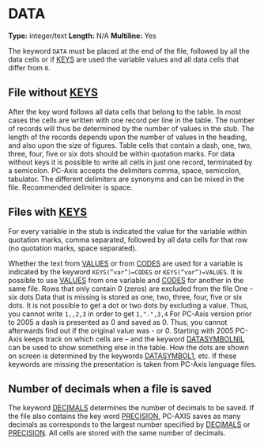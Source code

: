 # DATA
**Type:** integer/text
**Length:** N/A
**Multiline:** Yes

The keyword `DATA` must be placed at the end of the file, followed by all the
data cells or if [KEYS](KEYS.md) are used the variable values and all data cells that differ
from `0`.

## File without [KEYS](KEYS.md)
After the key word follows all data cells that belong to the table.
In most cases the cells are written with one record per line in the table. The
number of records will thus be determined by the number of values in the
stub. The length of the records depends upon the number of values in the
heading, and also upon the size of figures.
Table cells that contain a dash, one, two, three, four, five or six dots should
be within quotation marks.
For data without keys it is possible to write all cells in just one record,
terminated by a semicolon.
PC-Axis accepts the delimiters comma, space, semicolon, tabulator. The
different delimiters are synonyms and can be mixed in the file.
Recommended delimiter is space.

## Files with [KEYS](KEYS.md)
For every variable in the stub is indicated the value for the variable within
quotation marks, comma separated, followed by all data cells for that row
(no quotation marks, space separated).

Whether the text from [VALUES](VALUES.md) or from [CODES](CODES.md) are used for a variable is
indicated by the keyword `KEYS(”var”)=CODES` or
`KEYS(”var”)=VALUES`. It is possible to use [VALUES](VALUES.md) from one variable
and [CODES](CODES.md) for another in the same file.
Rows that only contain 0 (zeros) are excluded from the file
One - six dots
Data that is missing is stored as one, two, three, four, five or six dots.
It is not possible to get a dot or two dots by excluding a value. Thus, you
cannot write `1,,2,3` in order to get `1,".",3,4`
For PC-Axis version prior to 2005 a dash is presented as 0 and saved as 0.
Thus, you cannot afterwards find out if the original value was - or 0. Starting
with 2005 PC-Axis keeps track on which cells are – and the keyword
[DATASYMBOLNIL](DATASYMBOLNIL.md) can be used to show something else in the table.
How the dots are shown on screen is determined by the keywords
[DATASYMBOL1](DATASYMBOL1.md), etc. If these keywords are missing the presentation is
taken from PC-Axis language files.

## Number of decimals when a file is saved
The keyword [DECIMALS](DECIMALS.md) determines the number of decimals to be saved. If
the file also contains the key word [PRECISION](PRECISION.md), PC-AXIS saves as many
decimals as corresponds to the largest number specified by [DECIMALS](DECIMALS.md) or
[PRECISION](PRECISION.md). All cells are stored with the same number of decimals.
